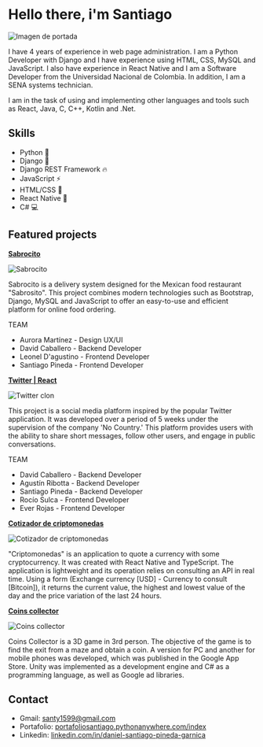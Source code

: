 # Hello there, i'm Santiago

![Imagen de portada]([https://media.discordapp.net/attachments/735207689176612936/1150571367427743804/we_are_hiring.png?ex=68402bd6&is=683eda56&hm=23873d6e2ca9a7056424a1ee0d8c97a92320902db6c114bff0db5b598759829a&=&format=webp&quality=lossless&width=1860&height=465])

I have 4 years of experience in web page administration. I am a Python Developer with Django and I have experience using HTML, CSS, MySQL and JavaScript. I also have experience in React Native and I am a Software Developer from the Universidad Nacional de Colombia. In addition, I am a SENA systems technician.

I am in the task of using and implementing other languages and tools such as React, Java, C, C++, Kotlin and .Net.


## Skills
- Python :snake: 
- Django :rocket:
- Django REST Framework :fire:
- JavaScript :zap:
- HTML/CSS :art:
- React Native :iphone:
- C# :computer:

## Featured projects
**[Sabrocito](https://github.com/No-Country/c12-17-t-python "Sabrocito")**

![Sabrocito](https://static.wixstatic.com/media/214935_623ac5a73ab2403b917151f8e1fb991e~mv2.png/v1/fill/w_636,h_504,al_c,q_85,usm_0.66_1.00_0.01,enc_auto/Image-empty-state.png)

Sabrocito is a delivery system designed for the Mexican food restaurant "Sabrosito". This project combines modern technologies such as Bootstrap, Django, MySQL and JavaScript to offer an easy-to-use and efficient platform for online food ordering.

TEAM
- Aurora Martínez - Design UX/UI
- David Caballero - Backend Developer
- Leonel D'agustino - Frontend Developer
- Santiago Pineda - Frontend Developer

 **[Twitter | React](https://github.com/No-Country/s10-04-t-python-react-twitter")**
 
![Twitter clon](https://cdn.discordapp.com/attachments/735207689176612936/1150572601224204399/8XNoVhGIZhGIZhGIZhGIZhGIZhGIZhGIZhGIZhGIZhGIZp8Q90CGRovG56GAAAAABJRU5ErkJggg.png)

This project is a social media platform inspired by the popular Twitter application. It was developed over a period of 5 weeks under the supervision of the company 'No Country.' This platform provides users with the ability to share short messages, follow other users, and engage in public conversations.

TEAM
- David Caballero - Backend Developer
- Agustín Ribotta - Backend Developer
- Santiago Pineda - Backend Developer
- Rocío Sulca - Frontend Developer
- Ever Rojas - Frontend Developer

**[Cotizador de criptomonedas](https://github.com/AnimeCommunity/criptomonedas "Cotizador de criptomonedas")**

![Cotizador de criptomonedas](https://portafoliosantiago.pythonanywhere.com/static/Proyectowebapp/img/item-2.png)

"Criptomonedas" is an application to quote a currency with some cryptocurrency. It was created with React Native and TypeScript. The application is lightweight and its operation relies on consulting an API in real time. Using a form (Exchange currency [USD] - Currency to consult [Bitcoin]), it returns the current value, the highest and lowest value of the day and the price variation of the last 24 hours.

**[Coins collector](https://m.apkpure.com/coins-collector-in-labyrinth/com.Aniokku.CoinsCollector "Coins collector")**

![Coins collector](https://portafoliosantiago.pythonanywhere.com/static/Proyectowebapp/img/item-1.png)

Coins Collector is a 3D game in 3rd person. The objective of the game is to find the exit from a maze and obtain a coin. A version for PC and another for mobile phones was developed, which was published in the Google App Store. Unity was implemented as a development engine and C# as a programming language, as well as Google ad libraries.

## Contact
- Gmail: [santy1599@gmail.com](mailto:santy1599@gmail.com)
- Portafolio: [portafoliosantiago.pythonanywhere.com/index](https://portafoliosantiago.pythonanywhere.com/index/)
- Linkedin: [linkedin.com/in/daniel-santiago-pineda-garnica](https://www.linkedin.com/in/daniel-santiago-pineda-garnica/)
